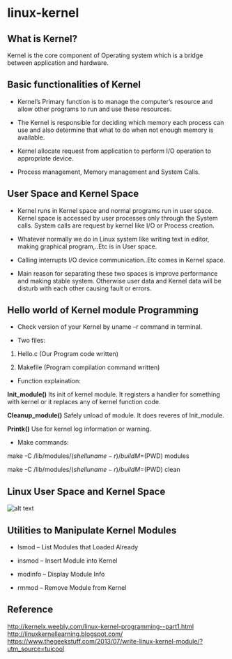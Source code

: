 # linux-kernel

## What is Kernel?

Kernel is the core component of Operating system which is a bridge between application and hardware.

## Basic functionalities of Kernel

* Kernel’s Primary function is to manage the computer’s resource and allow other programs to run and use these resources.

* The Kernel is responsible for deciding which memory each process can use and also determine that what to do when not enough memory is available.

* Kernel allocate request from application to perform I/O operation to appropriate device. 

* Process management, Memory management and System Calls.

## User Space and Kernel Space

* Kernel runs in Kernel space and normal programs run in user space. Kernel space is accessed by user processes only through the System calls. System calls are request by kernel like I/O or Process creation.

* Whatever normally we do in Linux system like writing text in editor, making graphical program,..Etc is in User space.

* Calling interrupts I/O device communication..Etc comes in Kernel space.

* Main reason for separating these two spaces is improve performance and making stable system. Otherwise user data and Kernel data will be disturb with each other causing fault or errors.

## Hello world of Kernel module Programming

* Check version of your Kernel by uname –r command in terminal.

* Two files:

1. Hello.c (Our Program code written)

2. Makefile (Program compilation command written)

* Function explaination:

**Init_module()**
Its init of kernel module. It registers a handler for something with kernel or it replaces any of kernel function code.

**Cleanup_module()**
Safely unload of module. It does reveres of Init_module.

**Printk()**
Use for kernel log information or warning.

* Make commands:

make -C /lib/modules/$(shell uname -r)/build M=$(PWD) modules

make -C /lib/modules/$(shell uname -r)/build M=$(PWD) clean

## Linux User Space and Kernel Space

![alt text](http://derekmolloy.ie/wp-content/uploads/2015/04/userspace-kernelspace.png)

## Utilities to Manipulate Kernel Modules

* lsmod – List Modules that Loaded Already

* insmod – Insert Module into Kernel

* modinfo – Display Module Info

* rmmod – Remove Module from Kernel

## Reference

http://kernelx.weebly.com/linux-kernel-programming--part1.html
http://linuxkernellearning.blogspot.com/
https://www.thegeekstuff.com/2013/07/write-linux-kernel-module/?utm_source=tuicool
